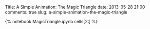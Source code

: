 Title: A Simple Animation: The Magic Triangle
date: 2013-05-28 21:00
comments: true
slug: a-simple-animation-the-magic-triangle

{% notebook MagicTriangle.ipynb cells[2:] %}